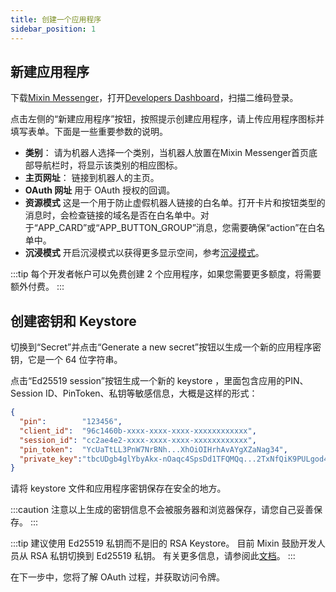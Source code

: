 ```yaml
---
title: 创建一个应用程序
sidebar_position: 1
---
```


## 新建应用程序

下载[Mixin Messenger](https://mixin.one/messenger)，打开[Developers Dashboard](https://developers.mixin.one/dashboard)，扫描二维码登录。

点击左侧的“新建应用程序”按钮，按照提示创建应用程序，请上传应用程序图标并填写表单。下面是一些重要参数的说明。

- **类别**：
  请为机器人选择一个类别，当机器人放置在Mixin Messenger首​​页底部导航栏时，将显示该类别的相应图标。
- **主页网址**：
  链接到机器人的主页。
- **OAuth 网址**
  用于 OAuth 授权的回调。
- **资源模式**
  这是一个用于防止虚假机器人链接的白名单。打开卡片和按钮类型的消息时，会检查链接的域名是否在白名单中。对于“APP_CARD”或“APP_BUTTON_GROUP”消息，您需要确保“action”在白名单中。
- **沉浸模式**
  开启沉浸模式以获得更多显示空间，参考[沉浸模式](../design/immersive-mode)。

:::tip
每个开发者帐户可以免费创建 2 个应用程序，如果您需要更多额度，将需要额外付费。
:::

## 创建密钥和 Keystore

切换到“Secret”并点击“Generate a new secret”按钮以生成一个新的应用程序密钥，它是一个 64 位字符串。

点击“Ed25519 session”按钮生成一个新的 keystore ，里面包含应用的PIN、Session ID、PinToken、私钥等敏感信息，大概是这样的形式：

```json
{
  "pin":        "123456",
  "client_id":  "96c1460b-xxxx-xxxx-xxxx-xxxxxxxxxxxx",
  "session_id": "cc2ae4e2-xxxx-xxxx-xxxx-xxxxxxxxxxxx",
  "pin_token":  "YcUaTtLL3PnW7NrBNh...XhOiOIHrhAvAYgXZaNag34",
  "private_key":"tbcUDgb4glYbyAkx-nOaqc4SpsDd1TFQMQq...2TxNfQiK9PULgod41QVXwVszVOWKi5TRm2gUK0sqch5A"
}
```

请将 keystore 文件和应用程序密钥保存在安全的地方。

:::caution
注意以上生成的密钥信息不会被服务器和浏览器保存，请您自己妥善保存。
:::

:::tip
建议使用 Ed25519 私钥而不是旧的 RSA Keystore。 目前 Mixin 鼓励开发人员从 RSA 私钥切换到 Ed25519 私钥。 有关更多信息，请参阅此[文档](/docs/api/session-secret-migration)。
:::

在下一步中，您将了解 OAuth 过程，并获取访问令牌。